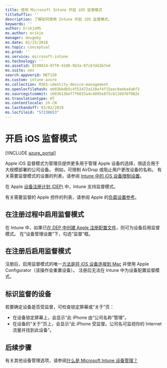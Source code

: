 ```yaml
---
title: 使用 Microsoft Intune 开启 iOS 监督模式
titleSuffix: ''
description: 了解如何使用 Intune 开启 iOS 监督模式。
keywords: ''
author: ErikjeMS
ms.author: erikje
manager: dougeby
ms.date: 02/15/2018
ms.topic: conceptual
ms.prod: ''
ms.service: microsoft-intune
ms.technology: ''
ms.assetid: 8190814-07f0-42d8-9b3a-87c67dd2b7ed
ms.suite: ems
search.appverid: MET150
ms.custom: intune-azure
ms.collection: M365-identity-device-management
ms.openlocfilehash: eb03bbdb5c4f52472a110af4f15eec0aeba4a6f3
ms.sourcegitcommit: cb93613bef7f6015a4c4095e875cb12dd76f002e
ms.translationtype: HT
ms.contentlocale: zh-CN
ms.lasthandoff: 03/02/2019
ms.locfileid: "57238653"
---
```

# <a name="turn-on-ios-supervised-mode"></a>开启 iOS 监督模式


[!INCLUDE [azure_portal](./includes/azure_portal.md)]

Apple iOS 监督模式为管理员提供更多用于管理 Apple 设备的选择，很适合用于大规模部署的公司设备。 例如，可限制 AirDrop 或阻止用户更改设备的名称。 有关需要监督模式的设置的列表，请参阅 [Intune 中的 iOS 设备限制设置](device-restrictions-ios.md)。

在 Apple [设备注册计划 (DEP)](device-enrollment-program-enroll-ios.md) 中，Intune 支持监督模式。

有关需要监督的 Apple 控件的列表，请参阅 Apple 的[负载设置参考](http://help.apple.com/configurator/mac/2.4/#/cad5370d089)。

## <a name="turn-on-supervised-mode-during-enrollment"></a>在注册过程中启用监督模式

在 Intune 中，如果已[在 DEP 中创建 Apple 注册配置文件](https://docs.microsoft.com/intune/device-enrollment-program-enroll-ios#create-an-apple-enrollment-profile)，则可为设备启用监督模式。 在“设备管理设置”下，勾选“监督”框。

## <a name="turn-on-supervised-mode-after-enrollment"></a>在注册后启用监督模式

注册后，启用监督模式的唯一[方法是将 iOS 设备连接到 Mac](apple-configurator-enroll-ios.md) 并使用 Apple Configurator（该操作会重置设备）。 注册后无法在 Intune 中为设备配置监督模式。

## <a name="identify-a-supervised-device"></a>标识监督的设备

若要确定设备是否受监督，可检查锁定屏幕或“关于”页：
- 在设备锁定屏幕上，会显示“此 iPhone 由“公司名称”管理”。
- 在设备的“关于”页上，会显示“此 iPhone 受监督。公司名可监视你的 Internet 流量并找到此设备”。

## <a name="next-steps"></a>后续步骤

有关其他设备管理选项，请参阅[什么是 Microsoft Intune 设备管理？](device-management.md)
